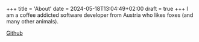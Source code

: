 +++
title = 'About'
date = 2024-05-18T13:04:49+02:00
draft = true
+++
I am a coffee addicted software developer from Austria who likes foxes (and many other animals).

[Github](https://github.com/LotharSpiegel)